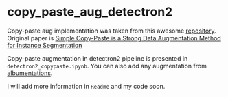 # copy_paste_aug_detectron2


Copy-paste aug implementation was taken from this awesome [repository](https://github.com/conradry/copy-paste-aug). Original paper is [Simple Copy-Paste is a Strong Data Augmentation Method for Instance Segmentation](https://arxiv.org/abs/2012.07177v1)

Copy-paste augmentation in detectron2 pipeline is presented in  ```detectron2_copypaste.ipynb```. You can also add any augmentation from [albumentations](https://github.com/albumentations-team/albumentations).

I will add more information in ```Readme``` and my code soon.
